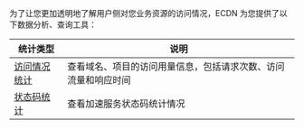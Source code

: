 为了让您更加透明地了解用户侧对您业务资源的访问情况，ECDN 为您提供了以下数据分析、查询工具：


| 统计类型                                     | 说明                  |
| ---------------------------------------- | -------------------- |
| [访问情况统计](https://cloud.tencent.com/document/product/570/10368) | 查看域名、项目的访问用量信息，包括请求次数、访问流量和响应时间|
| [状态码统计](https://cloud.tencent.com/document/product/570/34869) | 查看加速服务状态码统计情况 |

